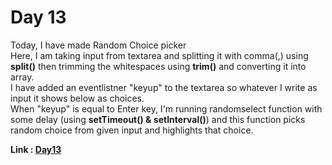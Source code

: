 # Day 13

Today, I have made Random Choice picker<br> Here, I am taking input from textarea and splitting it
with comma(,) using **split()** then trimming the whitespaces using **trim()** and converting it
into array.<br>I have added an eventlistner "keyup" to the textarea so whatever I write as input it
shows below as choices.<br>When "keyup" is equal to Enter key, I'm running randomselect function
with some delay (using **setTimeout() & setInterval()**) and this function picks random choice from
given input and highlights that choice.<br>

**Link : [Day13](https://rushigoswami.github.io/50-Days-of-Javascript/day13)**
